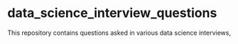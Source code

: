 # data_science_interview_questions
This repository contains questions asked in various data science interviews,
